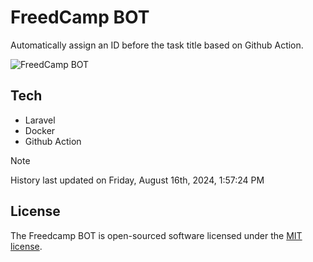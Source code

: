 # FreedCamp BOT

Automatically assign an ID before the task title based on Github Action.

![FreedCamp BOT](https://repository-images.githubusercontent.com/737932867/7d34798b-2680-471c-b089-a78a718d3d6a)

## Tech

- Laravel
- Docker
- Github Action

> [!NOTE]  
> History last updated on Friday, August 16th, 2024, 1:57:24 PM

## License

The Freedcamp BOT is open-sourced software licensed under the [MIT license](https://opensource.org/licenses/MIT).
